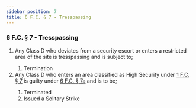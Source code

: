 ```yaml
---
sidebar_position: 7
title: 6 F.C. § 7 - Tresspassing
---
```


<h3 id="FC6.7">6 F.C. § 7 - Tresspassing</h3>
<ol>
	<li>Any Class D who deviates from a security escort or enters a restricted area of the site is tresspassing and is subject to;</li>
	<ol style={{'list-style' : 'lower-alpha'}}>
		<li>Termination</li>
	</ol>
	<li>Any Class D who enters an area classified as High Security under <a href="https://legislation.scpfofficial.com/foundation_code/penal_code/criminal_articles/article_seven">1 F.C. § 7</a> is guilty under <a href="https://legislation.scpfofficial.com/foundation_code/ordinances/classd_regulations/article_seven">6 F.C. § 7a</a> and is to be;</li>
	<ol style={{'list-style' : 'lower-alpha'}}>
		<li>Terminated</li>
		<li>Issued a Solitary Strike</li>
	</ol>
</ol>